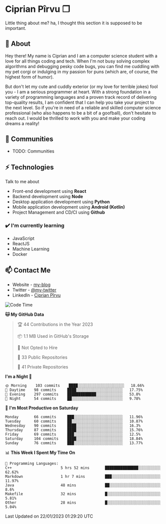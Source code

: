 # Ciprian Pîrvu ❐

Little thing about me? ha, I thought this section it is supposed to be important.

## 🧐 About

Hey there! My name is Ciprian and I am a computer science student with a love for all things coding and tech. When I'm not busy solving complex algorithms and debugging pesky code bugs, you can find me cuddling with my pet corgi or indulging in my passion for puns (which are, of course, the highest form of humor).

But don't let my cute and cuddly exterior (or my love for terrible jokes) fool you - I am a serious programmer at heart. With a strong foundation in a variety of programming languages and a proven track record of delivering top-quality results, I am confident that I can help you take your project to the next level. So if you're in need of a reliable and skilled computer science professional (who also happens to be a bit of a goofball), don't hesitate to reach out. I would be thrilled to work with you and make your coding dreams a reality!

## 👯 Communities

-   TODO: Communities

## ⚡ Technologies

Talk to me about

-   Front-end development using **React**
-   Backend development using **Node**
-   Desktop application development using **Python**
-   Mobile application development using **Android (Kotlin)**
-   Project Management and CD/CI using **Github**

### ✔️ I'm currently learning

-   JavaScript
-   ReactJS
-   Machine Learning
-   Docker

## 📫 Contact Me

-   Website - [my-blog]()
-   Twitter - [@my-twitter]()
-   LinkedIn - [Ciprian Pîrvu](https://www.linkedin.com/in/p%C3%AErvu-ciprian-cristian-4415991b1/)

<!--START_SECTION:waka-->
![Code Time](http://img.shields.io/badge/Code%20Time-1%2C510%20hrs%208%20mins-blue)

**🐱 My GitHub Data** 

> 🏆 44 Contributions in the Year 2023
 > 
> 📦 1.1 MB Used in GitHub's Storage 
 > 
> 🚫 Not Opted to Hire
 > 
> 📜 33 Public Repositories 
 > 
> 🔑 41 Private Repositories  
 > 
**I'm a Night 🦉** 

```text
🌞 Morning    103 commits    ████░░░░░░░░░░░░░░░░░░░░░   18.66% 
🌆 Daytime    98 commits     ████░░░░░░░░░░░░░░░░░░░░░   17.75% 
🌃 Evening    297 commits    █████████████░░░░░░░░░░░░   53.8% 
🌙 Night      54 commits     ██░░░░░░░░░░░░░░░░░░░░░░░   9.78%

```
📅 **I'm Most Productive on Saturday** 

```text
Monday       66 commits     ███░░░░░░░░░░░░░░░░░░░░░░   11.96% 
Tuesday      60 commits     ██░░░░░░░░░░░░░░░░░░░░░░░   10.87% 
Wednesday    90 commits     ████░░░░░░░░░░░░░░░░░░░░░   16.3% 
Thursday     87 commits     ████░░░░░░░░░░░░░░░░░░░░░   15.76% 
Friday       69 commits     ███░░░░░░░░░░░░░░░░░░░░░░   12.5% 
Saturday     104 commits    ████░░░░░░░░░░░░░░░░░░░░░   18.84% 
Sunday       76 commits     ███░░░░░░░░░░░░░░░░░░░░░░   13.77%

```


📊 **This Week I Spent My Time On** 

```text
💬 Programming Languages: 
C++                      5 hrs 52 mins       ███████████████░░░░░░░░░░   62.62% 
Markdown                 1 hr 7 mins         ███░░░░░░░░░░░░░░░░░░░░░░   11.97% 
Java                     48 mins             ██░░░░░░░░░░░░░░░░░░░░░░░   8.6% 
Makefile                 32 mins             █░░░░░░░░░░░░░░░░░░░░░░░░   5.81% 
Other                    28 mins             █░░░░░░░░░░░░░░░░░░░░░░░░   5.04%

```


 Last Updated on 22/01/2023 01:29:20 UTC
<!--END_SECTION:waka-->
